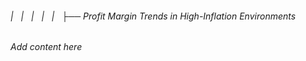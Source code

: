 ###### |   |   |   |   |   ├── Profit Margin Trends in High-Inflation Environments

*Add content here*